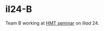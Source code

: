 # il24-B

Team B working at [HMT seminar](http://homermultitext.github.io/summerseminar2016/) on *Iliad* 24.
